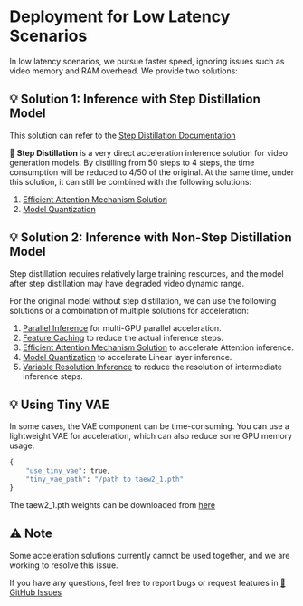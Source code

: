 # Deployment for Low Latency Scenarios

In low latency scenarios, we pursue faster speed, ignoring issues such as video memory and RAM overhead. We provide two solutions:

## 💡 Solution 1: Inference with Step Distillation Model

This solution can refer to the [Step Distillation Documentation](https://lightx2v-en.readthedocs.io/en/latest/method_tutorials/step_distill.html)

🧠 **Step Distillation** is a very direct acceleration inference solution for video generation models. By distilling from 50 steps to 4 steps, the time consumption will be reduced to 4/50 of the original. At the same time, under this solution, it can still be combined with the following solutions:
1. [Efficient Attention Mechanism Solution](https://lightx2v-en.readthedocs.io/en/latest/method_tutorials/attention.html)
2. [Model Quantization](https://lightx2v-en.readthedocs.io/en/latest/method_tutorials/quantization.html)

## 💡 Solution 2: Inference with Non-Step Distillation Model

Step distillation requires relatively large training resources, and the model after step distillation may have degraded video dynamic range.

For the original model without step distillation, we can use the following solutions or a combination of multiple solutions for acceleration:

1. [Parallel Inference](https://lightx2v-en.readthedocs.io/en/latest/method_tutorials/parallel.html) for multi-GPU parallel acceleration.
2. [Feature Caching](https://lightx2v-en.readthedocs.io/en/latest/method_tutorials/cache.html) to reduce the actual inference steps.
3. [Efficient Attention Mechanism Solution](https://lightx2v-en.readthedocs.io/en/latest/method_tutorials/attention.html) to accelerate Attention inference.
4. [Model Quantization](https://lightx2v-en.readthedocs.io/en/latest/method_tutorials/quantization.html) to accelerate Linear layer inference.
5. [Variable Resolution Inference](https://lightx2v-en.readthedocs.io/en/latest/method_tutorials/changing_resolution.html) to reduce the resolution of intermediate inference steps.

## 💡 Using Tiny VAE

In some cases, the VAE component can be time-consuming. You can use a lightweight VAE for acceleration, which can also reduce some GPU memory usage.

```python
{
    "use_tiny_vae": true,
    "tiny_vae_path": "/path to taew2_1.pth"
}
```
The taew2_1.pth weights can be downloaded from [here](https://github.com/madebyollin/taehv/raw/refs/heads/main/taew2_1.pth)

## ⚠️ Note

Some acceleration solutions currently cannot be used together, and we are working to resolve this issue.

If you have any questions, feel free to report bugs or request features in [🐛 GitHub Issues](https://github.com/ModelTC/lightx2v/issues)
